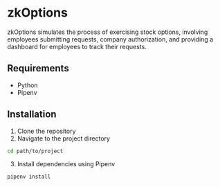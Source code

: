# zkOptions

zkOptions simulates the process of exercising stock options, involving employees submitting requests, company authorization, and providing a dashboard for employees to track their requests.

## Requirements
- Python
- Pipenv

## Installation
1. Clone the repository
2. Navigate to the project directory

```bash
cd path/to/project
```

3. Install dependencies using Pipenv

```bash
pipenv install
```
